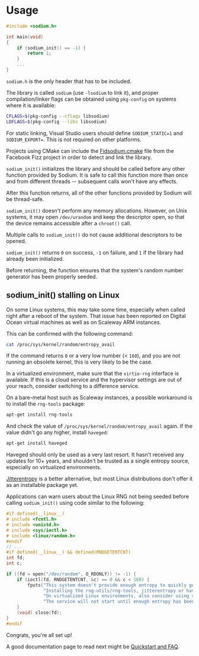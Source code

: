 # Usage

```c
#include <sodium.h>

int main(void)
{
    if (sodium_init() == -1) {
        return 1;
    }
    ...
}
```

`sodium.h` is the only header that has to be included.

The library is called `sodium` \(use `-lsodium` to link it\), and proper
compilation/linker flags can be obtained using `pkg-config` on systems where it
is available:

```bash
CFLAGS=$(pkg-config --cflags libsodium)
LDFLAGS=$(pkg-config --libs libsodium)
```

For static linking, Visual Studio users should define `SODIUM_STATIC=1` and
`SODIUM_EXPORT=`. This is not required on other platforms.

Projects using CMake can include the
[Fidsodium.cmake](https://github.com/facebookincubator/fizz/blob/master/fizz/cmake/FindSodium.cmake)
file from the Facebook Fizz project in order to detect and link the library.

`sodium_init()` initializes the library and should be called before any other
function provided by Sodium. It is safe to call this function more
than once and from different threads -- subsequent calls won't have any effects.

After this function returns, all of the other functions provided by Sodium will
be thread-safe.

`sodium_init()` doesn't perform any memory allocations. However, on Unix
systems, it may open `/dev/urandom` and keep the descriptor open, so that the
device remains accessible after a `chroot()` call.

Multiple calls to `sodium_init()` do not cause additional descriptors to be
opened.

`sodium_init()` returns `0` on success, `-1` on failure, and `1` if the library
had already been initialized.

Before returning, the function ensures that the system's random number generator
has been properly seeded.

## sodium_init() stalling on Linux

On some Linux systems, this may take some time, especially when called right
after a reboot of the system. That issue has been reported on Digital Ocean
virtual machines as well as on Scaleway ARM instances.

This can be confirmed with the following command:

```sh
cat /proc/sys/kernel/random/entropy_avail
```

If the command returns `0` or a very low number \(&lt; `160`\), and you are not
running an obsolete kernel, this is very likely to be the case.

In a virtualized environment, make sure that the `virtio-rng` interface is
available. If this is a cloud service and the hypervisor settings are out of
your reach, consider switching to a difference service.

On a bare-metal host such as Scaleway instances, a possible workaround is to
install the `rng-tools` package:

```sh
apt-get install rng-tools
```

And check the value of `/proc/sys/kernel/random/entropy_avail` again. If the
value didn't go any higher, install `haveged`:

```sh
apt-get install haveged
```

Haveged should only be used as a very last resort. It hasn't received any
updates for 10+ years, and shouldn't be trusted as a single entropy source,
especially on virtualized environments.

[Jitterentropy](https://github.com/smuellerDD/jitterentropy-rngd) is a better
alternative, but most Linux distributions don't offer it as an installable
package yet.

Applications can warn users about the Linux RNG not being seeded before calling
`sodium_init()` using code similar to the following:

```c
#if defined(__linux__)
# include <fcntl.h>
# include <unistd.h>
# include <sys/ioctl.h>
# include <linux/random.h>
#endif
// ...
#if defined(__linux__) && defined(RNDGETENTCNT)
int fd;
int c;

if ((fd = open("/dev/random", O_RDONLY)) != -1) {
    if (ioctl(fd, RNDGETENTCNT, &c) == 0 && c < 160) {
        fputs("This system doesn't provide enough entropy to quickly generate high-quality random numbers.\n"
              "Installing the rng-utils/rng-tools, jitterentropy or haveged packages may help.\n"
              "On virtualized Linux environments, also consider using virtio-rng.\n"
              "The service will not start until enough entropy has been collected.\n", stderr);
    }
    (void) close(fd);
}
#endif
```

Congrats, you're all set up!

A good documentation page to read next might be
[Quickstart and FAQ](../quickstart/README.md).
